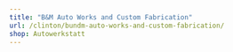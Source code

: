 ```yaml
---
title: "B&M Auto Works and Custom Fabrication"
url: /clinton/bundm-auto-works-and-custom-fabrication/
shop: Autowerkstatt
---
```

